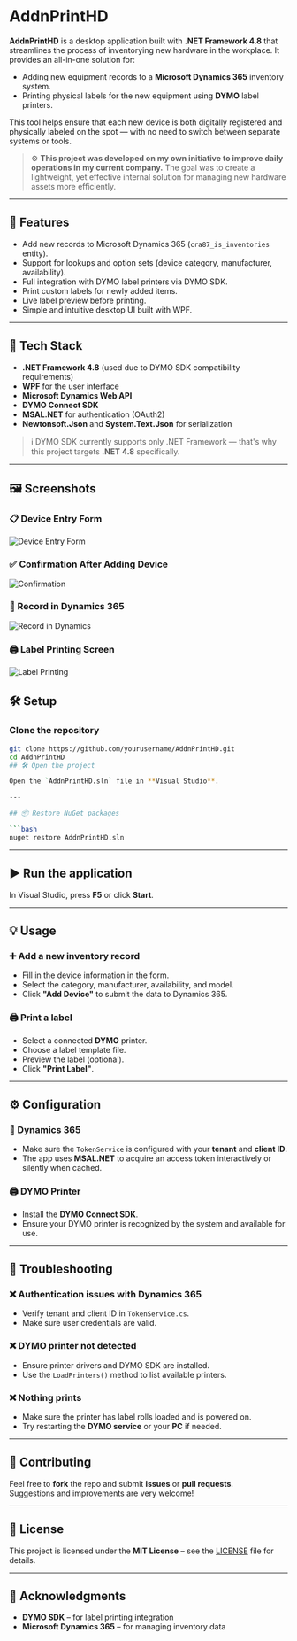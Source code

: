 # AddnPrintHD

**AddnPrintHD** is a desktop application built with **.NET Framework 4.8** that streamlines the process of inventorying new hardware in the workplace. It provides an all-in-one solution for:

- Adding new equipment records to a **Microsoft Dynamics 365** inventory system.
- Printing physical labels for the new equipment using **DYMO** label printers.

This tool helps ensure that each new device is both digitally registered and physically labeled on the spot — with no need to switch between separate systems or tools.

> ⚙️ **This project was developed on my own initiative to improve daily operations in my current company.** The goal was to create a lightweight, yet effective internal solution for managing new hardware assets more efficiently.

---

## 🚀 Features

- Add new records to Microsoft Dynamics 365 (`cra87_is_inventories` entity).
- Support for lookups and option sets (device category, manufacturer, availability).
- Full integration with DYMO label printers via DYMO SDK.
- Print custom labels for newly added items.
- Live label preview before printing.
- Simple and intuitive desktop UI built with WPF.

---

## 🧱 Tech Stack

- **.NET Framework 4.8** (used due to DYMO SDK compatibility requirements)
- **WPF** for the user interface
- **Microsoft Dynamics Web API**
- **DYMO Connect SDK**
- **MSAL.NET** for authentication (OAuth2)
- **Newtonsoft.Json** and **System.Text.Json** for serialization

> ℹ️ DYMO SDK currently supports only .NET Framework — that's why this project targets **.NET 4.8** specifically.

---
## 🖼️ Screenshots

### 📋 Device Entry Form
![Device Entry Form](assets/Add_item.png)

### ✅ Confirmation After Adding Device
![Confirmation](assets/Item_added.png)

### 🧾 Record in Dynamics 365
![Record in Dynamics](assets/Item_added_in_Dynamics.png)

### 🖨️ Label Printing Screen
![Label Printing](assets/Print_label.png)

## 🛠️ Setup

### Clone the repository

```bash
git clone https://github.com/yourusername/AddnPrintHD.git
cd AddnPrintHD
## 🛠️ Open the project

Open the `AddnPrintHD.sln` file in **Visual Studio**.

---

## 📦 Restore NuGet packages

```bash
nuget restore AddnPrintHD.sln
```

---

## ▶️ Run the application

In Visual Studio, press **F5** or click **Start**.

---

## 💡 Usage

### ➕ Add a new inventory record

- Fill in the device information in the form.
- Select the category, manufacturer, availability, and model.
- Click **"Add Device"** to submit the data to Dynamics 365.

### 🖨️ Print a label

- Select a connected **DYMO** printer.
- Choose a label template file.
- Preview the label (optional).
- Click **"Print Label"**.

---

## ⚙️ Configuration

### 🔐 Dynamics 365

- Make sure the `TokenService` is configured with your **tenant** and **client ID**.
- The app uses **MSAL.NET** to acquire an access token interactively or silently when cached.

### 🖨️ DYMO Printer

- Install the **DYMO Connect SDK**.
- Ensure your DYMO printer is recognized by the system and available for use.

---

## 🧩 Troubleshooting

### ❌ Authentication issues with Dynamics 365

- Verify tenant and client ID in `TokenService.cs`.
- Make sure user credentials are valid.

### ❌ DYMO printer not detected

- Ensure printer drivers and DYMO SDK are installed.
- Use the `LoadPrinters()` method to list available printers.

### ❌ Nothing prints

- Make sure the printer has label rolls loaded and is powered on.
- Try restarting the **DYMO service** or your **PC** if needed.

---

## 🤝 Contributing

Feel free to **fork** the repo and submit **issues** or **pull requests**.  
Suggestions and improvements are very welcome!

---

## 📄 License

This project is licensed under the **MIT License** – see the [LICENSE](LICENSE) file for details.

---

## 🙌 Acknowledgments

- **DYMO SDK** – for label printing integration  
- **Microsoft Dynamics 365** – for managing inventory data
